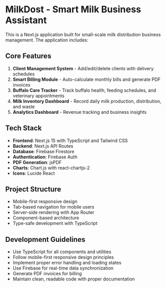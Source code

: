 <!-- Use this file to provide workspace-specific custom instructions to Copilot. For more details, visit https://code.visualstudio.com/docs/copilot/copilot-customization#_use-a-githubcopilotinstructionsmd-file -->

# MilkDost - Smart Milk Business Assistant

This is a Next.js application built for small-scale milk distribution business management. The application includes:

## Core Features
1. **Client Management System** - Add/edit/delete clients with delivery schedules
2. **Smart Billing Module** - Auto-calculate monthly bills and generate PDF invoices
3. **Buffalo Care Tracker** - Track buffalo health, feeding schedules, and veterinary appointments
4. **Milk Inventory Dashboard** - Record daily milk production, distribution, and waste
5. **Analytics Dashboard** - Revenue tracking and business insights

## Tech Stack
- **Frontend**: Next.js 15 with TypeScript and Tailwind CSS
- **Backend**: Next.js API Routes
- **Database**: Firebase Firestore
- **Authentication**: Firebase Auth
- **PDF Generation**: jsPDF
- **Charts**: Chart.js with react-chartjs-2
- **Icons**: Lucide React

## Project Structure
- Mobile-first responsive design
- Tab-based navigation for mobile users
- Server-side rendering with App Router
- Component-based architecture
- Type-safe development with TypeScript

## Development Guidelines
- Use TypeScript for all components and utilities
- Follow mobile-first responsive design principles
- Implement proper error handling and loading states
- Use Firebase for real-time data synchronization
- Generate PDF invoices for billing
- Maintain clean, readable code with proper documentation
